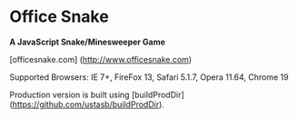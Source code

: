 # Office Snake
**A JavaScript Snake/Minesweeper Game**

[officesnake.com] (http://www.officesnake.com)

Supported Browsers: IE 7+, FireFox 13, Safari 5.1.7, Opera 11.64, Chrome 19

Production version is built using [buildProdDir] (https://github.com/ustasb/buildProdDir).
